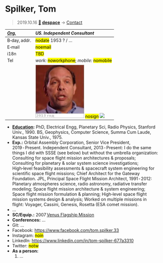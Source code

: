 # Spilker, Tom
> 2019.10.16 **[🚀](../index/index.md) [despace](index.md)** → [Contact](contact.md)

|*[Org.](contact.md)*|*US. Independent Consultant*|
|:--|:--|
|B‑day, addr.| <mark>nodate</mark> 1953 ? / … |
|E‑mail| <mark>noemail</mark> |
|i18n| <mark>TBD</mark> |
|Tel| *work:* <mark>noworkphone</mark>; *mobile:* <mark>nomobile</mark> |
|| [![](f/contact/s/spilker1_photo_thumb.jpg)](f/contact/s/spilker1_photo.jpg) <mark>nosign</mark> [![](f/contact//1_sign_thumb.jpg)](f/contact//1_sign.png) |

   - **[Education](edu.md):** PhD, Electrical Engg, Planetary Sci, Radio Physics, Stanford Univ., 1990. BS, Geophysics, Computer Science, Summa Cum Laude, Kansas State Univ., 1975.
   - **Exp.:** Orbital Assembly Corporation, Senior Vice President, 2019 ‑ Present. Independent Consultant, 2013 ‑ Present: I do the same things I did with SSSE (see below) but without the umbrella organization: Consulting for space flight mission architectures & proposals; Consulting for planetary & solar system science investigations; High‑level feasibility assessments & spacecraft system engineering for scientific space flight missions; Chief Architect for the Gateway Foundation. JPL, Principal Space Flight Mission Architect, 1991 ‑ 2012: Planetary atmospheres science, radio astronomy, radiative transfer modeling; Space flight mission architecture & system engineering; Space flight mission formulation & planning; High‑level space flight mission systems design & analysis; Worked on multiple missions in flight: Voyager, Cassini, Genesis, Rosetta (ESA comet mission).
   - …
   - **SC/Equip.:** 2007 [Venus Flagship Mission](venus_flagship_mission.md)
   - **Conferences:** …
   - Git: …
   - Facebook: <https://www.facebook.com/tom.spilker.33>
   - Instagram: <mark>noin</mark>
   - LinkedIn: <https://www.linkedin.com/in/tom-spilker-677a3310>
   - Twitter: <mark>notw</mark>
   - **As a person:**
      1. …
